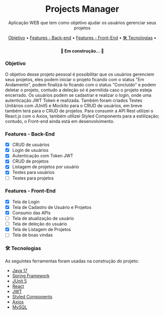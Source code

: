 <h1 align="center">Projects Manager</h1>
<p align="center">Aplicação WEB que tem como objetivo ajudar os usuários gerenciar seus projetos</p>
<p align="center">
 <a href="#objetivo">Objetivo</a> •
 <a href="#features---back-end">Features - Back-end</a> • 
 <a href="#features---front-end">Features - Front-End</a> • 
 <a href="#-tecnologias">🛠 Tecnologias</a> • 

</p>
<h4 align="center"> 
	🚧  Em construção...  🚧
</h4>

### Objetivo
<p>O objetivo desse projeto pessoal é possibilitar que os usuários gerenciem seus projetos, eles podem iniciar o projeto ficando com o status "Em Andamento", podem finalizá-lo ficando com o status "Concluído" e podem deletar o projeto, contudo a deleção só é permitida caso o projeto esteja encerrado. Os usuários podem se cadastrar e realizar o login, onde uma autenticação JWT Token é realizada. Também foram criados Testes Unitários com JUnit5 e Mockito para o CRUD de usuários, em breve também terá para o CRUD de projetos. Para consumir a API Rest utilizei o React.js com o Axios, também utilizei Styled Components para a estilização; contudo, o Front-end ainda está em desenvolvimento.</p>

### Features - Back-End

- [x] CRUD de usuários
- [x] Login de usuários
- [x] Autenticação com Token JWT
- [x] CRUD de projetos
- [x] Listagem de projetos por usuário
- [x] Testes para usuários
- [ ] Testes para projetos

### Features - Front-End
- [x] Tela de Login
- [x] Tela de Cadastro de Usuário e Projetos
- [x] Consumo das APIs
- [ ] Tela de atualização de usuário
- [ ] Tela de deleção do usuário
- [x] Tela de Listagem de Projetos
- [ ] Tela de boas vindas

### 🛠 Tecnologias

As seguintes ferramentas foram usadas na construção do projeto:

- [Java 17](https://www.oracle.com/java/technologies/javase/jdk17-archive-downloads.html)
- [Spring Framework](https://spring.io/)
- [JUnit 5](https://junit.org/junit5/)
- [React](https://pt-br.reactjs.org/)
- [JWT](https://jwt.io/)
- [Styled Components](https://styled-components.com/)
- [Axios](https://axios-http.com/ptbr/docs/intro)
- [MySQL](https://www.mysql.com/)
